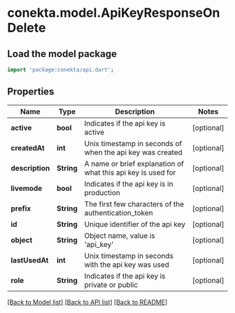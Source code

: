 # conekta.model.ApiKeyResponseOnDelete

## Load the model package
```dart
import 'package:conekta/api.dart';
```

## Properties
Name | Type | Description | Notes
------------ | ------------- | ------------- | -------------
**active** | **bool** | Indicates if the api key is active | [optional] 
**createdAt** | **int** | Unix timestamp in seconds of when the api key was created | [optional] 
**description** | **String** | A name or brief explanation of what this api key is used for | [optional] 
**livemode** | **bool** | Indicates if the api key is in production | [optional] 
**prefix** | **String** | The first few characters of the authentication_token | [optional] 
**id** | **String** | Unique identifier of the api key | [optional] 
**object** | **String** | Object name, value is 'api_key' | [optional] 
**lastUsedAt** | **int** | Unix timestamp in seconds with the api key was used | [optional] 
**role** | **String** | Indicates if the api key is private or public | [optional] 

[[Back to Model list]](../README.md#documentation-for-models) [[Back to API list]](../README.md#documentation-for-api-endpoints) [[Back to README]](../README.md)


